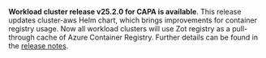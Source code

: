 **Workload cluster release v25.2.0 for CAPA is available**. This release updates cluster-aws Helm chart, which brings improvements for container registry usage. Now all workload clusters will use Zot registry as a pull-through cache of Azure Container Registry. Further details can be found in the [release notes](https://docs.giantswarm.io/changes/workload-cluster-releases-capa/releases/aws-25.2.0/).
